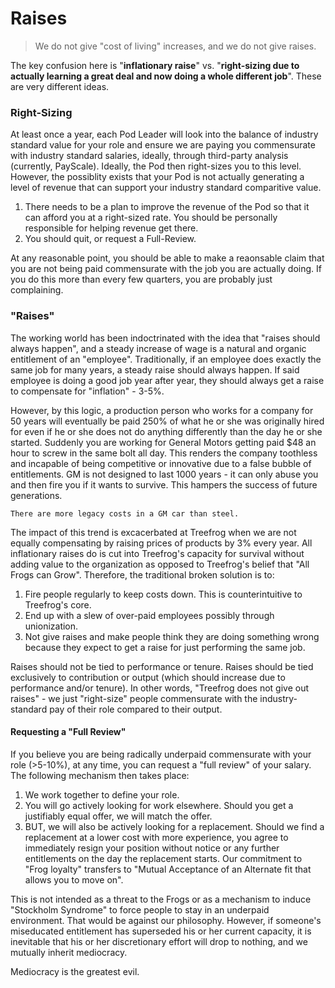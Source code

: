 # Raises

> We do not give "cost of living" increases, and we do not give raises.

The key confusion here is "**inflationary raise**" vs. "**right-sizing due to  actually learning a great deal and now doing a whole different job**". These are very different ideas.

### Right-Sizing

At least once a year, each Pod Leader will look into the balance of industry standard value for your role and ensure we are paying you commensurate with industry standard salaries, ideally, through third-party analysis (currently, PayScale). Ideally, the Pod then right-sizes you to this level. However, the possiblity exists that your Pod is not actually generating a level of revenue that can support your industry standard comparitive value.

1. There needs to be a plan to improve the revenue of the Pod so that it can afford you at a right-sized rate. You should be personally responsible for helping revenue get there.
2. You should quit, or request a Full-Review.

At any reasonable point, you should be able to make a reaonsable claim that you are not being paid commensurate with the job you are actually doing. If you do this more than every few quarters, you are probably just complaining.

### "Raises"

The working world has been indoctrinated with the idea that "raises should always happen", and a steady increase of wage is a natural and organic entitlement of an "employee". Traditionally, if an employee does exactly the same job for many years, a steady raise should always happen. If said employee is doing a good job year after year, they should always get a raise to compensate for "inflation" - 3-5%.

However, by this logic, a production person who works for a company for 50 years will eventually be paid 250% of what he or she was originally hired for even if he or she does not do anything differently than the day he or she started. Suddenly you are working for General Motors getting paid $48 an hour to screw in the same bolt all day. This renders the company toothless and incapable of being competitive or innovative due to a false bubble of entitlements. GM is not designed to last 1000 years - it can only abuse you and then fire you if it wants to survive. This hampers the success of future generations.

```
There are more legacy costs in a GM car than steel.
```

The impact of this trend is excacerbated at Treefrog when we are not equally compensating by raising prices of products by 3% every year. All inflationary raises do is cut into Treefrog's capacity for survival without adding value to the organization as opposed to Treefrog's belief that "All Frogs can Grow". Therefore, the traditional broken solution is to:

1. Fire people regularly to keep costs down. This is counterintuitive to Treefrog's core.
2. End up with a slew of over-paid employees possibly through unionization.
3. Not give raises and make people think they are doing something wrong because they expect to get a raise for just performing the same job.

Raises should not be tied to performance or tenure. Raises should be tied exclusively to contribution or output (which should increase due to performance and/or tenure). In other words, "Treefrog does not give out raises" - we just "right-size" people commensurate with the industry-standard pay of their role compared to their output. 

#### Requesting a "Full Review"

If you believe you are being radically underpaid commensurate with your role (>5-10%), at any time, you can request a "full review" of your salary. The following mechanism then takes place:

1. We work together to define your role.
2. You will go actively looking for work elsewhere. Should you get a justifiably equal offer, we will match the offer.
3. BUT, we will also be actively looking for a replacement. Should we find a replacement at a lower cost with more experience, you agree to immediately resign your position without notice or any further entitlements on the day the replacement starts. Our commitment to "Frog loyalty" transfers to "Mutual Acceptance of an Alternate fit that allows you to move on".

This is not intended as a threat to the Frogs or as a mechanism to induce "Stockholm Syndrome" to force people to stay in an underpaid environment. That would be against our philosophy. However, if someone's miseducated entitlement has superseded his or her current capacity, it is inevitable that his or her discretionary effort will drop to nothing, and we mutually inherit mediocracy.

Mediocracy is the greatest evil.



